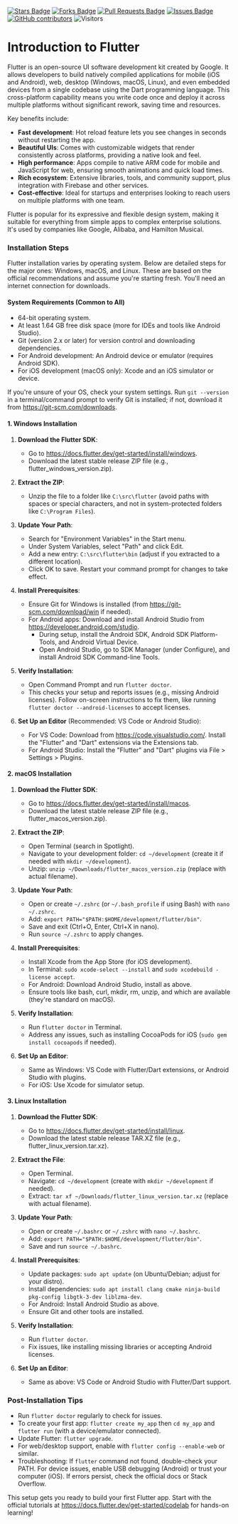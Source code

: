 
<a href="https://github.com/drshahizan/mobile_apps/stargazers"><img src="https://img.shields.io/github/stars/drshahizan/mobile_apps" alt="Stars Badge"/></a>
<a href="https://github.com/drshahizan/mobile_apps/network/members"><img src="https://img.shields.io/github/forks/drshahizan/mobile_apps" alt="Forks Badge"/></a>
<a href="https://github.com/drshahizan/mobile_apps/pulls"><img src="https://img.shields.io/github/issues-pr/drshahizan/mobile_apps" alt="Pull Requests Badge"/></a>
<a href="https://github.com/drshahizan/mobile_apps/issues"><img src="https://img.shields.io/github/issues/drshahizan/mobile_apps" alt="Issues Badge"/></a>
<a href="https://github.com/drshahizan/mobile_apps/graphs/contributors"><img alt="GitHub contributors" src="https://img.shields.io/github/contributors/drshahizan/mobile_apps?color=2b9348"></a>
![Visitors](https://api.visitorbadge.io/api/visitors?path=https%3A%2F%2Fgithub.com%2Fdrshahizan%2Fmobile_apps&labelColor=%23d9e3f0&countColor=%23697689&style=flat)


# Introduction to Flutter

Flutter is an open-source UI software development kit created by Google. It allows developers to build natively compiled applications for mobile (iOS and Android), web, desktop (Windows, macOS, Linux), and even embedded devices from a single codebase using the Dart programming language. This cross-platform capability means you write code once and deploy it across multiple platforms without significant rework, saving time and resources.

Key benefits include:
- **Fast development**: Hot reload feature lets you see changes in seconds without restarting the app.
- **Beautiful UIs**: Comes with customizable widgets that render consistently across platforms, providing a native look and feel.
- **High performance**: Apps compile to native ARM code for mobile and JavaScript for web, ensuring smooth animations and quick load times.
- **Rich ecosystem**: Extensive libraries, tools, and community support, plus integration with Firebase and other services.
- **Cost-effective**: Ideal for startups and enterprises looking to reach users on multiple platforms with one team.

Flutter is popular for its expressive and flexible design system, making it suitable for everything from simple apps to complex enterprise solutions. It's used by companies like Google, Alibaba, and Hamilton Musical.

### Installation Steps

Flutter installation varies by operating system. Below are detailed steps for the major ones: Windows, macOS, and Linux. These are based on the official recommendations and assume you're starting fresh. You'll need an internet connection for downloads.

#### System Requirements (Common to All)
- 64-bit operating system.
- At least 1.64 GB free disk space (more for IDEs and tools like Android Studio).
- Git (version 2.x or later) for version control and downloading dependencies.
- For Android development: An Android device or emulator (requires Android SDK).
- For iOS development (macOS only): Xcode and an iOS simulator or device.

If you're unsure of your OS, check your system settings. Run `git --version` in a terminal/command prompt to verify Git is installed; if not, download it from https://git-scm.com/downloads.

#### 1. Windows Installation
1. **Download the Flutter SDK**:
   - Go to https://docs.flutter.dev/get-started/install/windows.
   - Download the latest stable release ZIP file (e.g., flutter_windows_version.zip).

2. **Extract the ZIP**:
   - Unzip the file to a folder like `C:\src\flutter` (avoid paths with spaces or special characters, and not in system-protected folders like `C:\Program Files`).

3. **Update Your Path**:
   - Search for "Environment Variables" in the Start menu.
   - Under System Variables, select "Path" and click Edit.
   - Add a new entry: `C:\src\flutter\bin` (adjust if you extracted to a different location).
   - Click OK to save. Restart your command prompt for changes to take effect.

4. **Install Prerequisites**:
   - Ensure Git for Windows is installed (from https://git-scm.com/download/win if needed).
   - For Android apps: Download and install Android Studio from https://developer.android.com/studio.
     - During setup, install the Android SDK, Android SDK Platform-Tools, and Android Virtual Device.
     - Open Android Studio, go to SDK Manager (under Configure), and install Android SDK Command-line Tools.

5. **Verify Installation**:
   - Open Command Prompt and run `flutter doctor`.
   - This checks your setup and reports issues (e.g., missing Android licenses). Follow on-screen instructions to fix them, like running `flutter doctor --android-licenses` to accept licenses.

6. **Set Up an Editor** (Recommended: VS Code or Android Studio):
   - For VS Code: Download from https://code.visualstudio.com/. Install the "Flutter" and "Dart" extensions via the Extensions tab.
   - For Android Studio: Install the "Flutter" and "Dart" plugins via File > Settings > Plugins.

#### 2. macOS Installation
1. **Download the Flutter SDK**:
   - Go to https://docs.flutter.dev/get-started/install/macos.
   - Download the latest stable release ZIP file (e.g., flutter_macos_version.zip).

2. **Extract the ZIP**:
   - Open Terminal (search in Spotlight).
   - Navigate to your development folder: `cd ~/development` (create it if needed with `mkdir ~/development`).
   - Unzip: `unzip ~/Downloads/flutter_macos_version.zip` (replace with actual filename).

3. **Update Your Path**:
   - Open or create `~/.zshrc` (or `~/.bash_profile` if using Bash) with `nano ~/.zshrc`.
   - Add: `export PATH="$PATH:$HOME/development/flutter/bin"`.
   - Save and exit (Ctrl+O, Enter, Ctrl+X in nano).
   - Run `source ~/.zshrc` to apply changes.

4. **Install Prerequisites**:
   - Install Xcode from the App Store (for iOS development).
   - In Terminal: `sudo xcode-select --install` and `sudo xcodebuild -license accept`.
   - For Android: Download Android Studio, install as above.
   - Ensure tools like bash, curl, mkdir, rm, unzip, and which are available (they're standard on macOS).

5. **Verify Installation**:
   - Run `flutter doctor` in Terminal.
   - Address any issues, such as installing CocoaPods for iOS (`sudo gem install cocoapods` if needed).

6. **Set Up an Editor**:
   - Same as Windows: VS Code with Flutter/Dart extensions, or Android Studio with plugins.
   - For iOS: Use Xcode for simulator setup.

#### 3. Linux Installation
1. **Download the Flutter SDK**:
   - Go to https://docs.flutter.dev/get-started/install/linux.
   - Download the latest stable release TAR.XZ file (e.g., flutter_linux_version.tar.xz).

2. **Extract the File**:
   - Open Terminal.
   - Navigate: `cd ~/development` (create with `mkdir ~/development` if needed).
   - Extract: `tar xf ~/Downloads/flutter_linux_version.tar.xz` (replace with actual filename).

3. **Update Your Path**:
   - Open or create `~/.bashrc` or `~/.zshrc` with `nano ~/.bashrc`.
   - Add: `export PATH="$PATH:$HOME/development/flutter/bin"`.
   - Save and run `source ~/.bashrc`.

4. **Install Prerequisites**:
   - Update packages: `sudo apt update` (on Ubuntu/Debian; adjust for your distro).
   - Install dependencies: `sudo apt install clang cmake ninja-build pkg-config libgtk-3-dev liblzma-dev`.
   - For Android: Install Android Studio as above.
   - Ensure Git and other tools are installed.

5. **Verify Installation**:
   - Run `flutter doctor`.
   - Fix issues, like installing missing libraries or accepting Android licenses.

6. **Set Up an Editor**:
   - Same as above: VS Code or Android Studio with Flutter/Dart support.

### Post-Installation Tips
- Run `flutter doctor` regularly to check for issues.
- To create your first app: `flutter create my_app` then `cd my_app` and `flutter run` (with a device/emulator connected).
- Update Flutter: `flutter upgrade`.
- For web/desktop support, enable with `flutter config --enable-web` or similar.
- Troubleshooting: If `flutter` command not found, double-check your PATH. For device issues, enable USB debugging (Android) or trust your computer (iOS). If errors persist, check the official docs or Stack Overflow.

This setup gets you ready to build your first Flutter app. Start with the official tutorials at https://docs.flutter.dev/get-started/codelab for hands-on learning!
